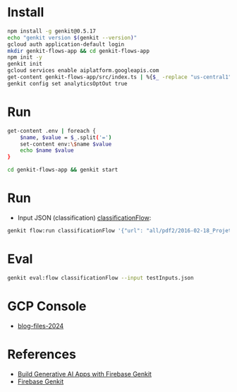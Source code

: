 # Install

```bash
npm install -g genkit@0.5.17
echo "genkit version $(genkit --version)"
gcloud auth application-default login
mkdir genkit-flows-app && cd genkit-flows-app
npm init -y
genkit init
gcloud services enable aiplatform.googleapis.com
get-content genkit-flows-app/src/index.ts | %{$_ -replace "us-central1","southamerica-east1"}
genkit config set analyticsOptOut true
```

# Run

```bash
get-content .env | foreach {
    $name, $value = $_.split('=')
    set-content env:\$name $value
    echo $name $value
}

cd genkit-flows-app && genkit start
```

# Run

- Input JSON (classification) [classificationFlow](http://localhost:4000/run/%252Fflow%252FclassificationFlow):

```bash
genkit flow:run classificationFlow '{"url": "all/pdf2/2016-02-18_Projeto_Capitalismo_e_Esquizofrenia_.pdf","content": ""}' -s 
```

# Eval

```bash
genkit eval:flow classificationFlow --input testInputs.json
```

# GCP Console

- [blog-files-2024](https://console.cloud.google.com/storage/browser/blog-files-2024)

# References

- [Build Generative AI Apps with Firebase Genkit](https://www.cloudskillsboost.google/course_templates/1189/)
- [Firebase Genkit](https://firebase.google.com/docs/genkit)
